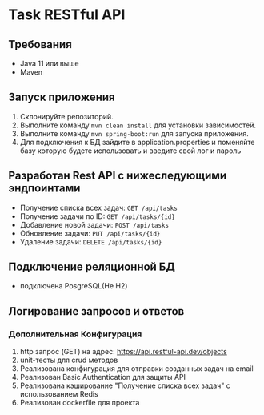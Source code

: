 # Task RESTful API

## Требования

- Java 11 или выше
- Maven

## Запуск приложения

1. Склонируйте репозиторий.
2. Выполните команду `mvn clean install` для установки зависимостей.
3. Выполните команду `mvn spring-boot:run` для запуска приложения.
4. Для подключения к БД зайдите в application.properties и поменяйте базу которую будете использовать и введите свой лог и пароль 

## Разработан Rest API с нижеследующими эндпоинтами

- Получение списка всех задач: `GET /api/tasks`
- Получение задачи по ID: `GET /api/tasks/{id}`
- Добавление новой задачи: `POST /api/tasks`
- Обновление задачи: `PUT /api/tasks/{id}`
- Удаление задачи: `DELETE /api/tasks/{id}`

## Подключение реляционной БД
- подключена PosgreSQL(Не Н2)

## Логирование запросов и ответов  

### Дополнительная Конфигурация 

1)  http запрос (GET) на адрес: https://api.restful-api.dev/objects
2)  unit-тесты для crud методов
3)  Реализована конфигурация для отправки созданных задач на email
4)  Реализован Basic Authentication для защиты API
5)  Реализована кэширование "Получение списка всех задач" с использованием Redis
6)  Реализован dockerfile для  проекта
